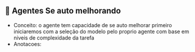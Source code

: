 ## 📖 Agentes Se auto melhorando
  - Conceito: o agente tem capacidade de se auto melhorar primeiro iniciaremos com a seleção do modelo pelo proprio agente com base em niveis de complexidade da tarefa
  - Anotacoes: 


